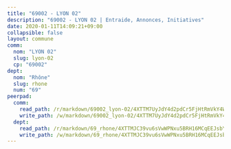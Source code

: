 ```yaml
---
title: "69002 - LYON 02"
description: "69002 - LYON 02 | Entraide, Annonces, Initiatives"
date: 2020-01-11T14:09:21+09:00
collapsible: false
layout: commune
comm:
  nom: "LYON 02"
  slug: lyon-02
  cp: "69002"
dept:
  nom: "Rhône"
  slug: rhone
  num: "69"
peerpad:
  comm:
    read_path: /r/markdown/69002_lyon-02/4XTTM7UyJdY4d2pdCr5FjHtRmVkY4W6PRdAm92Vh1Quz1gbBk
    write_path: /w/markdown/69002_lyon-02/4XTTM7UyJdY4d2pdCr5FjHtRmVkY4W6PRdAm92Vh1Quz1gbBk-K3TgUvtGz3Snv62aR8nEmfRxwdJjvoHsySc6DjzMZDHLJo1FZnf3pbkRzq2THPsRZEkspeM9CAavHe9zXybRhoQMkGrCHU3bJR2RQa8ehVAYnXMDXVKajdPzdXKa3zJPNyNScxqk
  dept:
    read_path: /r/markdown/69_rhone/4XTTMJC39vu6sVwWPNxu5BRH16MCqEEJsbYu4RNyAxnNmNtVW
    write_path: /w/markdown/69_rhone/4XTTMJC39vu6sVwWPNxu5BRH16MCqEEJsbYu4RNyAxnNmNtVW-K3TgUzVUEXrXvc8NoaD9JfiBpc5MBFP7KZFqLEsm11xqJDEwSVMy7UACp2eYMzek3K6y2WLoyzq5xdKMZeizKNpfHbUBgJcoYSqfidBaPx8RcTCPmdCXhdgeLZLEYHVco5fHD6Pz
---
```


